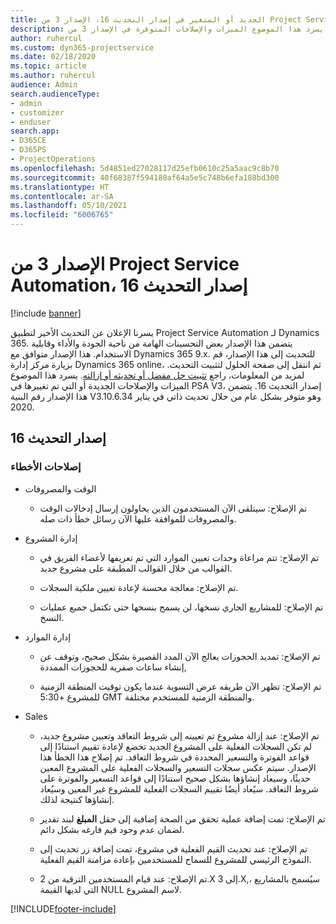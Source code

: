 ```yaml
---
title: الجديد أو المتغير في إصدار التحديث 16، الإصدار 3 من Project Service Automation
description: يسرد هذا الموضوع الميزات والإصلاحات المتوفرة في الإصدار 3 من Project Service Automation، إصدار التحديث 16.
author: ruhercul
ms.custom: dyn365-projectservice
ms.date: 02/18/2020
ms.topic: article
ms.author: ruhercul
audience: Admin
search.audienceType:
- admin
- customizer
- enduser
search.app:
- D365CE
- D365PS
- ProjectOperations
ms.openlocfilehash: 5d4851ed27028117d25efb0610c25a5aac9c8b70
ms.sourcegitcommit: 40f68387f594180af64a5e5c748b6efa188bd300
ms.translationtype: HT
ms.contentlocale: ar-SA
ms.lasthandoff: 05/10/2021
ms.locfileid: "6006765"
---
```

# <a name="project-service-automation-update-release-16-v3"></a>الإصدار 3 من Project Service Automation، إصدار التحديث 16

[!include [banner](../includes/psa-now-project-operations.md)]

يسرنا الإعلان عن التحديث الأخير لتطبيق Project Service Automation لـ Dynamics 365. يتضمن هذا الإصدار بعض التحسينات الهامة من ناحية الجودة والأداء وقابلية الاستخدام.  هذا الإصدار متوافق مع Dynamics 365 9.x. للتحديث إلى هذا الإصدار، قم بزيارة مركز إدارة Dynamics 365 online، ثم انتقل إلى صفحة الحلول لتثبيت التحديث. لمزيد من المعلومات، راجع [تثبيت حل مفضل أو تحديثه أو إزالته](/dynamics365/project-service/upgrade-psa-home-page).
يسرد هذا الموضوع الميزات والإصلاحات الجديدة أو التي تم تغييرها في PSA V3، إصدار التحديث 16. يتضمن هذا الإصدار رقم البنية V3.10.6.34 وهو متوفر بشكل عام من خلال تحديث ذاتي في يناير 2020.


## <a name="update-release-16"></a>إصدار التحديث 16

### <a name="bug-fixes"></a>إصلاحات الأخطاء

-   الوقت والمصروفات

    -   تم الإصلاح: سيتلقى الآن المستخدمون الذين يحاولون إرسال إدخالات الوقت والمصروفات للموافقة عليها الآن رسائل خطأ ذات صله.

-   إدارة المشروع

    -   تم الإصلاح: تتم مراعاة وحدات تعيين الموارد‬ التي تم تعريفها لأعضاء الفريق في القوالب من خلال القوالب المطبقة على مشروع جديد.

    -   تم الإصلاح: معالجة محسنة لإعادة تعيين ملكية السجلات.

    -   تم الإصلاح: للمشاريع الجاري نسخها، لن يسمح بنسخها حتى تكتمل جميع عمليات النسخ.

-   إدارة الموارد

    -   تم الإصلاح: تمديد الحجوزات يعالج الآن المدد القصيرة بشكل صحيح، وتوقف عن إنشاء ساعات صفرية للحجوزات الممددة,

    -   تم الإصلاح: تظهر الآن طريقه عرض التسوية عندما يكون توقيت المنطقة الزمنية للمشروع +5:30 GMT والمنطقة الزمنية للمستخدم مختلفة.

-   ‏‏Sales

    -   تم الإصلاح: عند إزالة مشروع تم تعيينه إلى شروط التعاقد وتعيين مشروع جديد، لم تكن السجلات الفعلية على المشروع الجديد تخضع لإعادة تقييم استنادًا إلى قواعد الفوترة والتسعير المحددة في شروط التعاقد. تم إصلاح هذا الخطأ هذا الإصدار. سيتم عكس سجلات التسعير والسجلات الفعلية على المشروع المعين حديثًا، وسيعاد إنشاؤها بشكل صحيح استنادًا إلى قواعد التسعير والفوترة على شروط التعاقد. سيًعاد أيضًا تقييم السجلات الفعلية للمشروع غير المعين وسيُعاد إنشاؤها كنتيجة لذلك.

    -   تم الإصلاح: تمت إضافة عملية تحقق من الصحة إضافية إلى حقل **المبلغ** لبند تقدير لضمان عدم وجود قيم فارغه بشكل دائم.

    -   تم الإصلاح: عند تحديث القيم الفعلية في مشروع، تمت إضافة زر تحديث إلى النموذج الرئيسي للمشروع للسماح للمستخدمين بإعادة مزامنة القيم الفعلية.

    -   تم الإصلاح: عند قيام المستخدمين الترقية من 2.X إلى 3.X,، سيُسمح بالمشاريع التي لديها القيمة NULL لاسم المشروع.



[!INCLUDE[footer-include](../includes/footer-banner.md)]